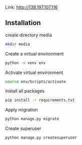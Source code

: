 Link: http://138.197.107.116

## Installation

create directory media
```bash
mkdir media
```

Create a virtual environment
```bash
python -m venv env
```

Activate virtual environment
```bash
source env/Scripts/activate
```

Install all packages
```bash
pip install -r requirements.txt
```
Apply migration
```bash
python manage.py migrate
```

Create superuser
```bash
python manage.py createsuperuser
```
